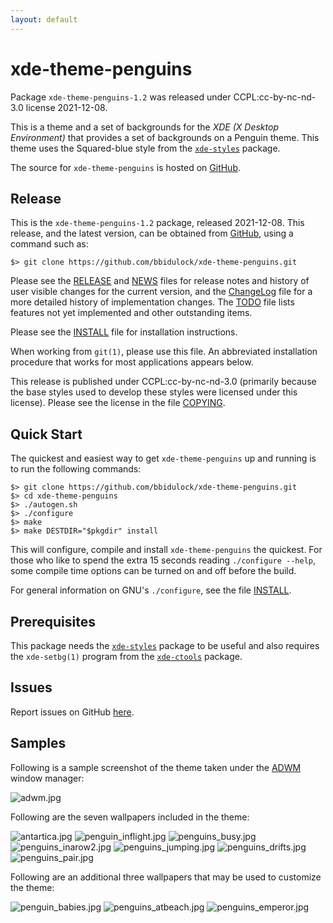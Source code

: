 ```yaml
---
layout: default
---
```

[xde-theme-penguins -- read me first file.  2021-12-08]: #

xde-theme-penguins
===============

Package `xde-theme-penguins-1.2` was released under CCPL:cc-by-nc-nd-3.0
license 2021-12-08.

This is a theme and a set of backgrounds for the _XDE (X Desktop
Environment)_ that provides a set of backgrounds on
a Penguin theme.
This theme uses the Squared-blue style from the [`xde-styles`][11]
package.

The source for `xde-theme-penguins` is hosted on [GitHub][1].


Release
-------

This is the `xde-theme-penguins-1.2` package, released 2021-12-08.
This release, and the latest version, can be obtained from [GitHub][1],
using a command such as:

    $> git clone https://github.com/bbidulock/xde-theme-penguins.git

Please see the [RELEASE][3] and [NEWS][4] files for release notes and
history of user visible changes for the current version, and the
[ChangeLog][5] file for a more detailed history of implementation
changes.  The [TODO][6] file lists features not yet implemented and
other outstanding items.

Please see the [INSTALL][8] file for installation instructions.

When working from `git(1)`, please use this file.  An abbreviated
installation procedure that works for most applications appears below.

This release is published under CCPL:cc-by-nc-nd-3.0 (primarily because
the base styles used to develop these styles were licensed under this
license).
Please see the license in the file [COPYING][10].


Quick Start
-----------

The quickest and easiest way to get `xde-theme-penguins` up and
running is to run the following commands:

    $> git clone https://github.com/bbidulock/xde-theme-penguins.git
    $> cd xde-theme-penguins
    $> ./autogen.sh
    $> ./configure
    $> make
    $> make DESTDIR="$pkgdir" install

This will configure, compile and install `xde-theme-penguins` the
quickest.  For those who like to spend the extra 15 seconds reading
`./configure --help`, some compile time options can be turned on and off
before the build.

For general information on GNU's `./configure`, see the file
[INSTALL][8].


Prerequisites
-------------

This package needs the [`xde-styles`][11] package to be useful and also
requires the `xde-setbg(1)` program from the [`xde-ctools`][12] package.


Issues
------

Report issues on GitHub [here][2].


Samples
-------

Following is a sample screenshot of the theme taken under the [ADWM][13]
window manager:

![adwm.jpg](scrot/adwm.jpg "Wallpaper #5")

Following are the seven wallpapers included in the theme:

![antartica.jpg](images/antartica.jpg "Wallpaper #1")
![penguin_inflight.jpg](images/penguin_inflight.jpg "Wallpaper #2")
![penguins_busy.jpg](images/penguins_busy.jpg "Wallpaper #3")
![penguins_inarow2.jpg](images/penguins_inarow2.jpg "Wallpaper #4")
![penguins_jumping.jpg](images/penguins_jumping.jpg "Wallpaper #5")
![penguins_drifts.jpg](images/penguins_drifts.jpg "Wallpaper #6")
![penguins_pair.jpg](images/penguins_pair.jpg "Wallpaper #7")

Following are an additional three wallpapers that may be used to
customize the theme:

![penguin_babies.jpg](images/penguin_babies.jpg "Additional Image #1")
![penguins_atbeach.jpg](images/penguins_atbeach.jpg "Additional Image #2")
![penguins_emperor.jpg](images/penguins_emperor.jpg "Additional Image #3")



[1]: https://github.com/bbidulock/xde-theme-penguins
[2]: https://github.com/bbidulock/xde-theme-penguins/issues
[3]: https://github.com/bbidulock/xde-theme-penguins/blob/1.2/RELEASE
[4]: https://github.com/bbidulock/xde-theme-penguins/blob/1.2/NEWS
[5]: https://github.com/bbidulock/xde-theme-penguins/blob/1.2/ChangeLog
[6]: https://github.com/bbidulock/xde-theme-penguins/blob/1.2/TODO
[7]: https://github.com/bbidulock/xde-theme-penguins/blob/1.2/COMPLIANCE
[8]: https://github.com/bbidulock/xde-theme-penguins/blob/1.2/INSTALL
[9]: https://github.com/bbidulock/xde-theme-penguins/blob/1.2/LICENSE
[10]: https://github.com/bbidulock/xde-theme-penguins/blob/1.2/COPYING
[11]: https://github.com/bbidulock/xde-styles
[12]: https://github.com/bbidulock/xde-ctools
[13]: https://bbidulock.github.io/adwm

[ vim: set ft=markdown sw=4 tw=72 nocin nosi fo+=tcqlorn spell: ]: #

